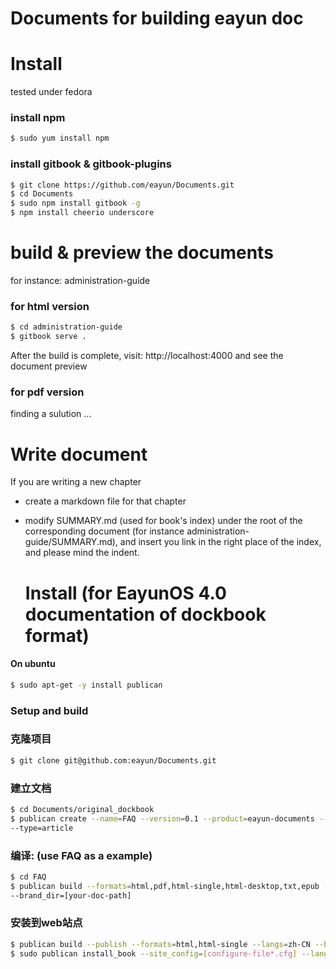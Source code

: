 Documents for building eayun doc
==========

Install
=======

tested under fedora

### install npm

```bash
$ sudo yum install npm
```

### install gitbook & gitbook-plugins

```bash
$ git clone https://github.com/eayun/Documents.git
$ cd Documents
$ sudo npm install gitbook -g
$ npm install cheerio underscore
```

build & preview the documents
==========

for instance: administration-guide

### for html version

```bash
$ cd administration-guide
$ gitbook serve .
```

After the build is complete, visit: http://localhost:4000 and see the document preview

### for pdf version

finding a sulution ...

Write document
==========

If you are writing a new chapter
* create a markdown file for that chapter
* modify SUMMARY.md (used for book's index) under the root of the corresponding document (for
  instance administration-guide/SUMMARY.md), and insert you link in the right place of the index,
  and please mind the indent.

  Install (for EayunOS 4.0 documentation of dockbook format)
  =======

#### On ubuntu

```bash
$ sudo apt-get -y install publican
```

### Setup and build

### 克隆项目

```bash
$ git clone git@github.com:eayun/Documents.git
```

### 建立文档

```bash
$ cd Documents/original_dockbook
$ publican create --name=FAQ --version=0.1 --product=eayun-documents --brand=eayun --lang=zh-CN
--type=article
```

### 编译: (use FAQ as a example)

```bash
$ cd FAQ 
$ publican build --formats=html,pdf,html-single,html-desktop,txt,epub --langs=zh-CN
--brand_dir=[your-doc-path]
```

### 安装到web站点

```bash
$ publican build --publish --formats=html,html-single --langs=zh-CN --brand_dir=[your-doc-path]
$ sudo publican install_book --site_config=[configure-file*.cfg] --lang=zh-CN
```

